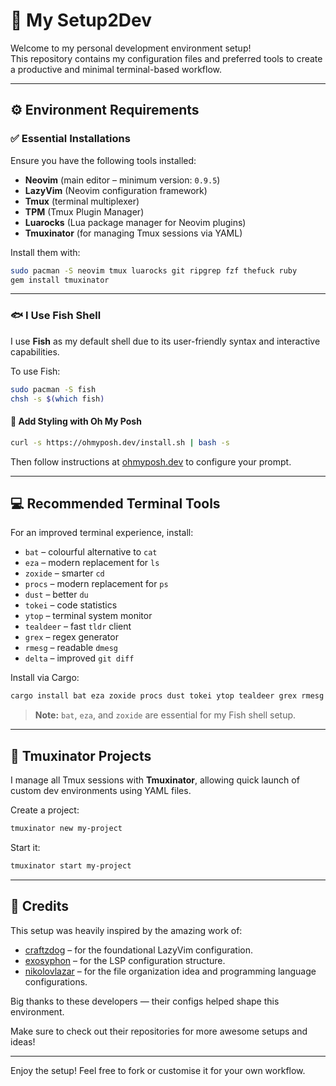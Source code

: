 # 🧰 My Setup2Dev

Welcome to my personal development environment setup!  
This repository contains my configuration files and preferred tools to create a productive and minimal terminal-based workflow.

---

## ⚙️ Environment Requirements

### ✅ Essential Installations

Ensure you have the following tools installed:

- **Neovim** (main editor – minimum version: `0.9.5`)
- **LazyVim** (Neovim configuration framework)
- **Tmux** (terminal multiplexer)
- **TPM** (Tmux Plugin Manager)
- **Luarocks** (Lua package manager for Neovim plugins)
- **Tmuxinator** (for managing Tmux sessions via YAML)

Install them with:

```bash
sudo pacman -S neovim tmux luarocks git ripgrep fzf thefuck ruby
gem install tmuxinator
```

---

### 🐟 I Use Fish Shell

I use **Fish** as my default shell due to its user-friendly syntax and interactive capabilities.

To use Fish:

```bash
sudo pacman -S fish
chsh -s $(which fish)
```

#### 🎨 Add Styling with Oh My Posh

```bash
curl -s https://ohmyposh.dev/install.sh | bash -s
```

Then follow instructions at [ohmyposh.dev](https://ohmyposh.dev) to configure your prompt.

---

## 💻 Recommended Terminal Tools

For an improved terminal experience, install:

- `bat` – colourful alternative to `cat`
- `eza` – modern replacement for `ls`
- `zoxide` – smarter `cd`
- `procs` – modern replacement for `ps`
- `dust` – better `du`
- `tokei` – code statistics
- `ytop` – terminal system monitor
- `tealdeer` – fast `tldr` client
- `grex` – regex generator
- `rmesg` – readable `dmesg`
- `delta` – improved `git diff`

Install via Cargo:

```bash
cargo install bat eza zoxide procs dust tokei ytop tealdeer grex rmesg delta
```

> **Note:** `bat`, `eza`, and `zoxide` are essential for my Fish shell setup.

---

## 📂 Tmuxinator Projects

I manage all Tmux sessions with **Tmuxinator**, allowing quick launch of custom dev environments using YAML files.

Create a project:

```bash
tmuxinator new my-project
```

Start it:

```bash
tmuxinator start my-project
```



---

## 🙏 Credits

This setup was heavily inspired by the amazing work of:

- [craftzdog](https://github.com/craftzdog) – for the foundational LazyVim configuration.
- [exosyphon](https://github.com/exosyphon) – for the LSP configuration structure.
- [nikolovlazar](https://github.com/nikolovlazar) – for the file organization idea and programming language configurations.


Big thanks to these developers — their configs helped shape this environment.

Make sure to check out their repositories for more awesome setups and ideas!

---

Enjoy the setup! Feel free to fork or customise it for your own workflow.
